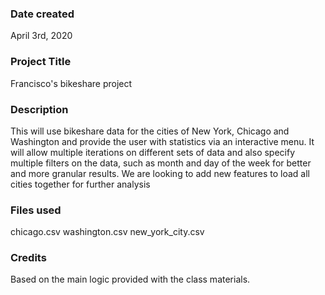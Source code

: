 ### Date created
April 3rd, 2020

### Project Title
Francisco's bikeshare project

### Description
This will use bikeshare data for the cities of New York, Chicago and Washington and provide the user with statistics via an interactive menu.  It will allow multiple iterations on different sets of data and also specify multiple filters on the data, such as month and day of the week for better and more granular results.
We are looking to add new features to load all cities together for further analysis

### Files used
chicago.csv
washington.csv
new_york_city.csv

### Credits
Based on the main logic provided with the class materials.
